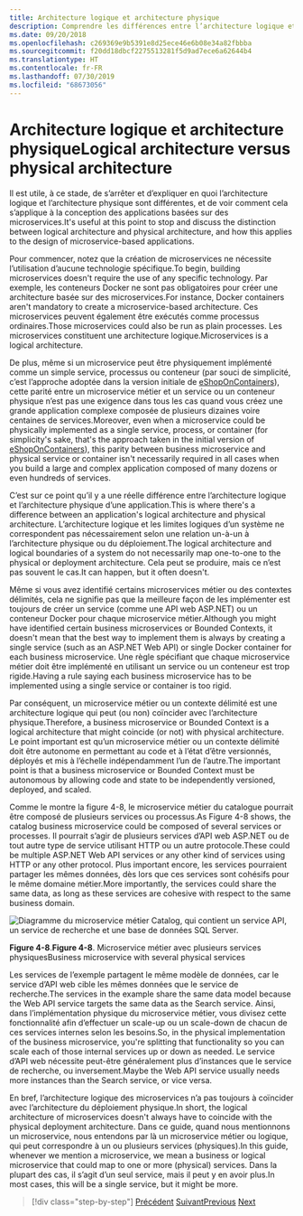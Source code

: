 ```yaml
---
title: Architecture logique et architecture physique
description: Comprendre les différences entre l’architecture logique et l’architecture physique.
ms.date: 09/20/2018
ms.openlocfilehash: c269369e9b5391e8d25ece46e6b08e34a82fbbba
ms.sourcegitcommit: f20dd18dbcf2275513281f5d9ad7ece6a62644b4
ms.translationtype: HT
ms.contentlocale: fr-FR
ms.lasthandoff: 07/30/2019
ms.locfileid: "68673056"
---
```

# <a name="logical-architecture-versus-physical-architecture"></a><span data-ttu-id="18150-103">Architecture logique et architecture physique</span><span class="sxs-lookup"><span data-stu-id="18150-103">Logical architecture versus physical architecture</span></span>

<span data-ttu-id="18150-104">Il est utile, à ce stade, de s’arrêter et d’expliquer en quoi l’architecture logique et l’architecture physique sont différentes, et de voir comment cela s’applique à la conception des applications basées sur des microservices.</span><span class="sxs-lookup"><span data-stu-id="18150-104">It's useful at this point to stop and discuss the distinction between logical architecture and physical architecture, and how this applies to the design of microservice-based applications.</span></span>

<span data-ttu-id="18150-105">Pour commencer, notez que la création de microservices ne nécessite l’utilisation d’aucune technologie spécifique.</span><span class="sxs-lookup"><span data-stu-id="18150-105">To begin, building microservices doesn't require the use of any specific technology.</span></span> <span data-ttu-id="18150-106">Par exemple, les conteneurs Docker ne sont pas obligatoires pour créer une architecture basée sur des microservices.</span><span class="sxs-lookup"><span data-stu-id="18150-106">For instance, Docker containers aren't mandatory to create a microservice-based architecture.</span></span> <span data-ttu-id="18150-107">Ces microservices peuvent également être exécutés comme processus ordinaires.</span><span class="sxs-lookup"><span data-stu-id="18150-107">Those microservices could also be run as plain processes.</span></span> <span data-ttu-id="18150-108">Les microservices constituent une architecture logique.</span><span class="sxs-lookup"><span data-stu-id="18150-108">Microservices is a logical architecture.</span></span>

<span data-ttu-id="18150-109">De plus, même si un microservice peut être physiquement implémenté comme un simple service, processus ou conteneur (par souci de simplicité, c’est l’approche adoptée dans la version initiale de [eShopOnContainers](https://aka.ms/MicroservicesArchitecture)), cette parité entre un microservice métier et un service ou un conteneur physique n’est pas une exigence dans tous les cas quand vous créez une grande application complexe composée de plusieurs dizaines voire centaines de services.</span><span class="sxs-lookup"><span data-stu-id="18150-109">Moreover, even when a microservice could be physically implemented as a single service, process, or container (for simplicity's sake, that's the approach taken in the initial version of [eShopOnContainers](https://aka.ms/MicroservicesArchitecture)), this parity between business microservice and physical service or container isn't necessarily required in all cases when you build a large and complex application composed of many dozens or even hundreds of services.</span></span>

<span data-ttu-id="18150-110">C’est sur ce point qu’il y a une réelle différence entre l’architecture logique et l’architecture physique d’une application.</span><span class="sxs-lookup"><span data-stu-id="18150-110">This is where there's a difference between an application's logical architecture and physical architecture.</span></span> <span data-ttu-id="18150-111">L’architecture logique et les limites logiques d’un système ne correspondent pas nécessairement selon une relation un-à-un à l’architecture physique ou du déploiement.</span><span class="sxs-lookup"><span data-stu-id="18150-111">The logical architecture and logical boundaries of a system do not necessarily map one-to-one to the physical or deployment architecture.</span></span> <span data-ttu-id="18150-112">Cela peut se produire, mais ce n’est pas souvent le cas.</span><span class="sxs-lookup"><span data-stu-id="18150-112">It can happen, but it often doesn't.</span></span>

<span data-ttu-id="18150-113">Même si vous avez identifié certains microservices métier ou des contextes délimités, cela ne signifie pas que la meilleure façon de les implémenter est toujours de créer un service (comme une API web ASP.NET) ou un conteneur Docker pour chaque microservice métier.</span><span class="sxs-lookup"><span data-stu-id="18150-113">Although you might have identified certain business microservices or Bounded Contexts, it doesn't mean that the best way to implement them is always by creating a single service (such as an ASP.NET Web API) or single Docker container for each business microservice.</span></span> <span data-ttu-id="18150-114">Une règle spécifiant que chaque microservice métier doit être implémenté en utilisant un service ou un conteneur est trop rigide.</span><span class="sxs-lookup"><span data-stu-id="18150-114">Having a rule saying each business microservice has to be implemented using a single service or container is too rigid.</span></span>

<span data-ttu-id="18150-115">Par conséquent, un microservice métier ou un contexte délimité est une architecture logique qui peut (ou non) coïncider avec l’architecture physique.</span><span class="sxs-lookup"><span data-stu-id="18150-115">Therefore, a business microservice or Bounded Context is a logical architecture that might coincide (or not) with physical architecture.</span></span> <span data-ttu-id="18150-116">Le point important est qu’un microservice métier ou un contexte délimité doit être autonome en permettant au code et à l’état d’être versionnés, déployés et mis à l’échelle indépendamment l’un de l’autre.</span><span class="sxs-lookup"><span data-stu-id="18150-116">The important point is that a business microservice or Bounded Context must be autonomous by allowing code and state to be independently versioned, deployed, and scaled.</span></span>

<span data-ttu-id="18150-117">Comme le montre la figure 4-8, le microservice métier du catalogue pourrait être composé de plusieurs services ou processus.</span><span class="sxs-lookup"><span data-stu-id="18150-117">As Figure 4-8 shows, the catalog business microservice could be composed of several services or processes.</span></span> <span data-ttu-id="18150-118">Il pourrait s’agir de plusieurs services d’API web ASP.NET ou de tout autre type de service utilisant HTTP ou un autre protocole.</span><span class="sxs-lookup"><span data-stu-id="18150-118">These could be multiple ASP.NET Web API services or any other kind of services using HTTP or any other protocol.</span></span> <span data-ttu-id="18150-119">Plus important encore, les services pourraient partager les mêmes données, dès lors que ces services sont cohésifs pour le même domaine métier.</span><span class="sxs-lookup"><span data-stu-id="18150-119">More importantly, the services could share the same data, as long as these services are cohesive with respect to the same business domain.</span></span>

![Diagramme du microservice métier Catalog, qui contient un service API, un service de recherche et une base de données SQL Server.](./media/image8.png)

<span data-ttu-id="18150-121">**Figure 4-8**.</span><span class="sxs-lookup"><span data-stu-id="18150-121">**Figure 4-8**.</span></span> <span data-ttu-id="18150-122">Microservice métier avec plusieurs services physiques</span><span class="sxs-lookup"><span data-stu-id="18150-122">Business microservice with several physical services</span></span>

<span data-ttu-id="18150-123">Les services de l’exemple partagent le même modèle de données, car le service d’API web cible les mêmes données que le service de recherche.</span><span class="sxs-lookup"><span data-stu-id="18150-123">The services in the example share the same data model because the Web API service targets the same data as the Search service.</span></span> <span data-ttu-id="18150-124">Ainsi, dans l’implémentation physique du microservice métier, vous divisez cette fonctionnalité afin d’effectuer un scale-up ou un scale-down de chacun de ces services internes selon les besoins.</span><span class="sxs-lookup"><span data-stu-id="18150-124">So, in the physical implementation of the business microservice, you're splitting that functionality so you can scale each of those internal services up or down as needed.</span></span> <span data-ttu-id="18150-125">Le service d’API web nécessite peut-être généralement plus d’instances que le service de recherche, ou inversement.</span><span class="sxs-lookup"><span data-stu-id="18150-125">Maybe the Web API service usually needs more instances than the Search service, or vice versa.</span></span>

<span data-ttu-id="18150-126">En bref, l’architecture logique des microservices n’a pas toujours à coïncider avec l’architecture du déploiement physique.</span><span class="sxs-lookup"><span data-stu-id="18150-126">In short, the logical architecture of microservices doesn't always have to coincide with the physical deployment architecture.</span></span> <span data-ttu-id="18150-127">Dans ce guide, quand nous mentionnons un microservice, nous entendons par là un microservice métier ou logique, qui peut correspondre à un ou plusieurs services (physiques).</span><span class="sxs-lookup"><span data-stu-id="18150-127">In this guide, whenever we mention a microservice, we mean a business or logical microservice that could map to one or more (physical) services.</span></span> <span data-ttu-id="18150-128">Dans la plupart des cas, il s’agit d’un seul service, mais il peut y en avoir plus.</span><span class="sxs-lookup"><span data-stu-id="18150-128">In most cases, this will be a single service, but it might be more.</span></span>

>[!div class="step-by-step"]
><span data-ttu-id="18150-129">[Précédent](data-sovereignty-per-microservice.md)
>[Suivant](distributed-data-management.md)</span><span class="sxs-lookup"><span data-stu-id="18150-129">[Previous](data-sovereignty-per-microservice.md)
[Next](distributed-data-management.md)</span></span>
